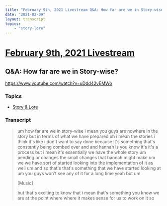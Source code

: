```yaml
---
title: "February 9th, 2021 Livestream Q&A: How far are we in Story-wise?"
date: "2021-02-09"
layout: transcript
topics:
    - "story-lore"
---
```

# [February 9th, 2021 Livestream](../2021-02-09.md)
## Q&A: How far are we in Story-wise?
https://www.youtube.com/watch?v=uDdd42vEMWo

### Topics
* [Story & Lore](../topics/story-lore.md)

### Transcript

> um how far are we in story-wise i mean you guys are nowhere in the story but in terms of what we have prepared uh i mean the stories i think it's like i don't want to say done because it's something that's constantly being combed over and and hannah is you know it's it's a process but i mean it's essentially we have the whole story um pending or changes the small changes that hannah might make um we we have sort of started looking into the implementation of it as well um and so that's that's something that we have started looking at um you guys won't see any of it for a long time yeah but um
>
> [Music]
>
> but that's exciting to know that i mean that's something you know we are at the point where where it makes sense for us to work on it so
